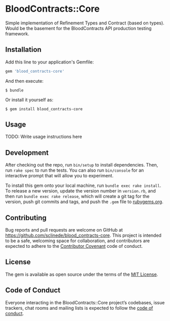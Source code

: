 # BloodContracts::Core

Simple implementation of Refinement Types and Contract (based on types).
Would be the basement for the BloodContracts API production testing framework.

## Installation

Add this line to your application's Gemfile:

```ruby
gem 'blood_contracts-core'
```

And then execute:

    $ bundle

Or install it yourself as:

    $ gem install blood_contracts-core

## Usage

TODO: Write usage instructions here

## Development

After checking out the repo, run `bin/setup` to install dependencies. Then, run `rake spec` to run the tests. You can also run `bin/console` for an interactive prompt that will allow you to experiment.

To install this gem onto your local machine, run `bundle exec rake install`. To release a new version, update the version number in `version.rb`, and then run `bundle exec rake release`, which will create a git tag for the version, push git commits and tags, and push the `.gem` file to [rubygems.org](https://rubygems.org).

## Contributing

Bug reports and pull requests are welcome on GitHub at https://github.com/sclinede/blood_contracts-core. This project is intended to be a safe, welcoming space for collaboration, and contributors are expected to adhere to the [Contributor Covenant](http://contributor-covenant.org) code of conduct.

## License

The gem is available as open source under the terms of the [MIT License](https://opensource.org/licenses/MIT).

## Code of Conduct

Everyone interacting in the BloodContracts::Core project’s codebases, issue trackers, chat rooms and mailing lists is expected to follow the [code of conduct](https://github.com/sclinede/blood_contracts-core/blob/master/CODE_OF_CONDUCT.md).
